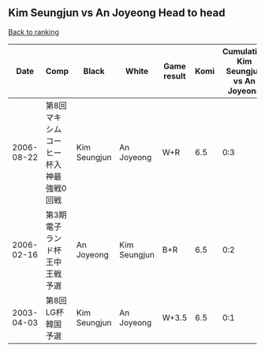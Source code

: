 ## Kim Seungjun vs An Joyeong Head to head

[Back to ranking](../../index.md)




| **Date** | **Comp** | **Black** | **White** | **Game result** | **Komi** | **Cumulative Kim Seungjun vs An Joyeong** | **Kim Seungjun streak** | **An Joyeong streak** | 
| --- | --- | --- | --- | --- | --- | --- | --- | --- |
| 2006-08-22 | 第8回マキシムコーヒー杯入神最強戦0回戦 | Kim Seungjun | An Joyeong | W+R | 6.5 | 0:3 | 0 | 3 | 
| 2006-02-16 | 第3期電子ランド杯王中王戦予選 | An Joyeong | Kim Seungjun | B+R | 6.5 | 0:2 | 0 | 2 | 
| 2003-04-03 | 第8回LG杯韓国予選 | Kim Seungjun | An Joyeong | W+3.5 | 6.5 | 0:1 | 0 | 1 |




